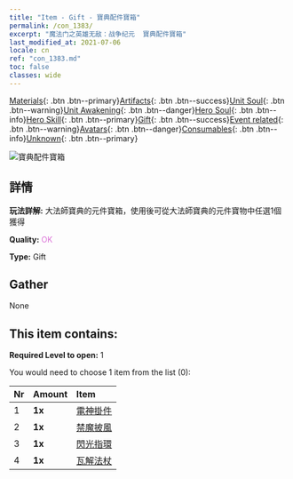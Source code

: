 ```yaml
---
title: "Item - Gift - 寶典配件寶箱"
permalink: /con_1383/
excerpt: "魔法门之英雄无敌：战争纪元  寶典配件寶箱"
last_modified_at: 2021-07-06
locale: cn
ref: "con_1383.md"
toc: false
classes: wide
---
```

 [Materials](/ItemsCN/){: .btn .btn--primary}[Artifacts](/ItemsCN/Artifacts/){: .btn .btn--success}[Unit Soul](/ItemsCN/UnitSoul/){: .btn .btn--warning}[Unit Awakening](/ItemsCN/UnitAwakening/){: .btn .btn--danger}[Hero Soul](/ItemsCN/HeroSoul/){: .btn .btn--info}[Hero Skill](/ItemsCN/HeroSkill/){: .btn .btn--primary}[Gift](/ItemsCN/Gift/){: .btn .btn--success}[Event related](/ItemsCN/Events/){: .btn .btn--warning}[Avatars](/ItemsCN/Avatars/){: .btn .btn--danger}[Consumables](/ItemsCN/Consumables/){: .btn .btn--info}[Unknown](/ItemsCN/Unknown/){: .btn .btn--primary}

 ![寶典配件寶箱](/images/t/i_906060.png)

## 詳情
 **玩法詳解:** 大法師寶典的元件寶箱，使用後可從大法師寶典的元件寶物中任選1個獲得

 **Quality:** <span style="color: #DA70D6">OK</span>

 **Type:** Gift

## Gather

  None

## This item contains:

 **Required Level to open:** 1

 You would need to choose 1 item from the list (0):

  | Nr | Amount |     Item    |
  |:---|:-------|:------------|
  | 1 |  **1x** | [電神掛件](/cn/Items/art_136/) |  | 
  | 2 |  **1x** | [禁魔披風](/cn/Items/art_137/) |  | 
  | 3 |  **1x** | [閃光指環](/cn/Items/art_138/) |  | 
  | 4 |  **1x** | [瓦解法杖](/cn/Items/art_139/) |  | 
